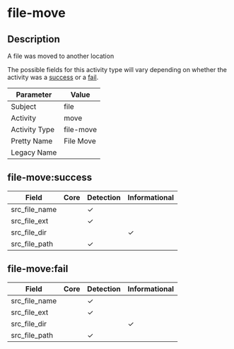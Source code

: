 file-move
=========

Description
-----------
A file was moved to another location

The possible fields for this activity type will vary depending on whether the activity was a [success](#file-movesuccess) or a [fail](#file-movefail).

| Parameter     | Value     |
| ------------- | --------- |
| Subject       | file      |
| Activity      | move      |
| Activity Type | file-move |
| Pretty Name   | File Move |
| Legacy Name   |           |

file-move:success
-----------------

| Field         | Core | Detection | Informational |
| ------------- | ---- | --------- | ------------- |
| src_file_name |      | &#10003;  |               |
| src_file_ext  |      | &#10003;  |               |
| src_file_dir  |      |           | &#10003;      |
| src_file_path |      | &#10003;  |               |

file-move:fail
--------------

| Field         | Core | Detection | Informational |
| ------------- | ---- | --------- | ------------- |
| src_file_name |      | &#10003;  |               |
| src_file_ext  |      | &#10003;  |               |
| src_file_dir  |      |           | &#10003;      |
| src_file_path |      | &#10003;  |               |